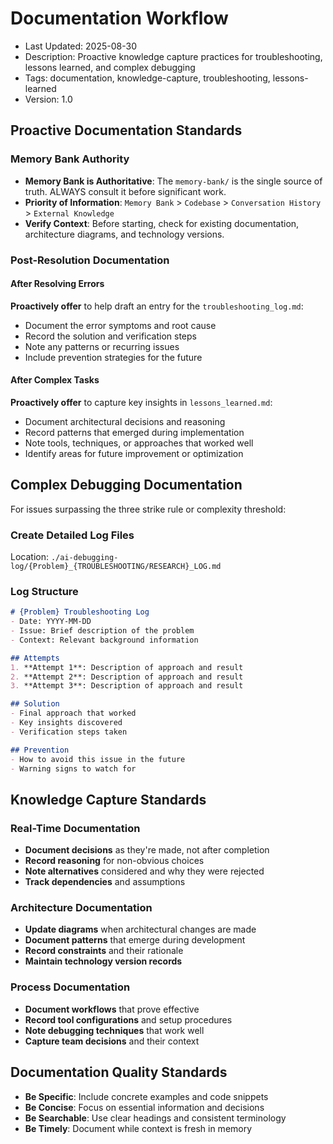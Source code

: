 # Documentation Workflow
- Last Updated: 2025-08-30
- Description: Proactive knowledge capture practices for troubleshooting, lessons learned, and complex debugging
- Tags: documentation, knowledge-capture, troubleshooting, lessons-learned
- Version: 1.0

## Proactive Documentation Standards

### Memory Bank Authority
- **Memory Bank is Authoritative**: The `memory-bank/` is the single source of truth. ALWAYS consult it before significant work.
- **Priority of Information**: `Memory Bank` > `Codebase` > `Conversation History` > `External Knowledge`
- **Verify Context**: Before starting, check for existing documentation, architecture diagrams, and technology versions.

### Post-Resolution Documentation

#### After Resolving Errors
**Proactively offer** to help draft an entry for the `troubleshooting_log.md`:
- Document the error symptoms and root cause
- Record the solution and verification steps
- Note any patterns or recurring issues
- Include prevention strategies for the future

#### After Complex Tasks
**Proactively offer** to capture key insights in `lessons_learned.md`:
- Document architectural decisions and reasoning
- Record patterns that emerged during implementation
- Note tools, techniques, or approaches that worked well
- Identify areas for future improvement or optimization

## Complex Debugging Documentation

For issues surpassing the three strike rule or complexity threshold:

### Create Detailed Log Files
Location: `./ai-debugging-log/{Problem}_{TROUBLESHOOTING/RESEARCH}_LOG.md`

### Log Structure
```markdown
# {Problem} Troubleshooting Log
- Date: YYYY-MM-DD
- Issue: Brief description of the problem
- Context: Relevant background information

## Attempts
1. **Attempt 1**: Description of approach and result
2. **Attempt 2**: Description of approach and result
3. **Attempt 3**: Description of approach and result

## Solution
- Final approach that worked
- Key insights discovered
- Verification steps taken

## Prevention
- How to avoid this issue in the future
- Warning signs to watch for
```

## Knowledge Capture Standards

### Real-Time Documentation
- **Document decisions** as they're made, not after completion
- **Record reasoning** for non-obvious choices
- **Note alternatives** considered and why they were rejected
- **Track dependencies** and assumptions

### Architecture Documentation
- **Update diagrams** when architectural changes are made
- **Document patterns** that emerge during development
- **Record constraints** and their rationale
- **Maintain technology version records**

### Process Documentation
- **Document workflows** that prove effective
- **Record tool configurations** and setup procedures
- **Note debugging techniques** that work well
- **Capture team decisions** and their context

## Documentation Quality Standards

- **Be Specific**: Include concrete examples and code snippets
- **Be Concise**: Focus on essential information and decisions
- **Be Searchable**: Use clear headings and consistent terminology
- **Be Timely**: Document while context is fresh in memory
